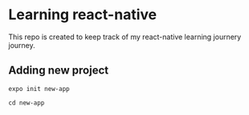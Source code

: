 # Learning react-native
This repo is created to keep track of my react-native learning journery journey.

## Adding new project

```
expo init new-app
```
```
cd new-app
```

